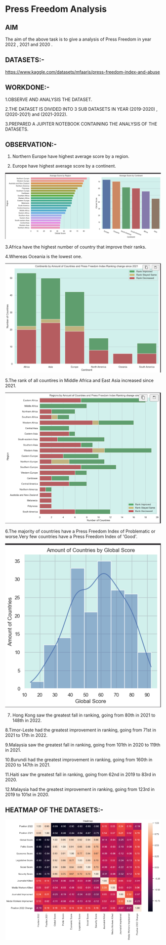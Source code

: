 # Press Freedom Analysis

## AIM
The aim of the above task is to give a analysis of Press Freedom in year 2022 , 2021 and 2020 .

## DATASETS:-
https://www.kaggle.com/datasets/mfaaris/press-freedom-index-and-abuse

## WORKDONE:-
1.OBSERVE AND ANALYSIS THE DATASET.

2.THE DATASET IS DIVIDED INTO 3 SUB DATASETS IN YEAR (2019-2020) , (2020-2021)  and (2021-2022).

3.PREPARED A JUPITER NOTEBOOK CONTAINING THE ANALYSIS OF THE DATASETS.

## OBSERVATION:-

1. Northern Europe have highest average score by a region.

2. Europe have highest average score by a continent.

![alt text](../Images/Visualization3.png)

3.Africa have the highest number of country that improve their ranks.

4.Whereas Oceania is the lowest one.

![alt text](../Images/Visualization4.png)

5.The rank of all countires in Middle Africa and East Asia increased since 2021.

![alt text](../Images/Visualization5.png)


6.The majority of countries have a Press Freedom Index of Problematic or worse.Very few countries have a Press Freedom Index of 'Good'.

![alt text](../Images/Visualization7.png)


7. Hong Kong saw the greatest fall in ranking, going from 80th in 2021 to 148th in 2022.

8.Timor-Leste had the greatest improvement in ranking, going from 71st in 2021 to 17th in 2022.

9.Malaysia saw the greatest fall in ranking, going from 101th in 2020 to 119th in 2021.

10.Burundi had the greatest improvement in ranking, going from 160th in 2020 to 147th in 2021.

11.Haiti saw the greatest fall in ranking, going from 62nd in 2019 to 83rd in 2020.

12.Malaysia had the greatest improvement in ranking, going from 123rd in 2019 to 101st in 2020.

## HEATMAP OF THE DATASETS:-

![alt text](../Images/Visualization9.png)





